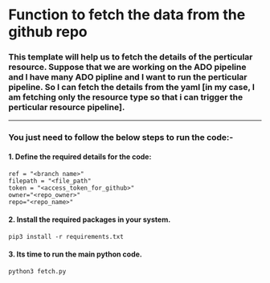 # Function to fetch the data from the github repo 


### This template will help us to fetch the details of the perticular resource. Suppose that we are working on the ADO pipeline and I have many ADO pipline and I want to run the perticular pipeline. So I can fetch the details from the yaml [in my case, I am fetching only the resource type so that i can trigger the perticular resource pipeline].

-------
### You just need to follow the below steps to run the code:-

#### 1. Define the required details for the code:

````
ref = "<branch name>"
filepath = "<file_path"
token = "<access_token_for_github>"
owner="<repo_owner>"
repo="<repo_name>"  

````

#### 2. Install the required packages in your system.

````
pip3 install -r requirements.txt
````

#### 3. Its time to run the main python code.

````
python3 fetch.py
````